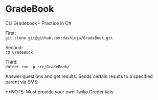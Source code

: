 # GradeBook
CLI Gradebook - Practice in C#

First:  
```git clone git@github.com:dashinja/GradeBook.git```  

Second:  
```cd GradeBook```

Third:  
```dotnet run -p src/GradeBook/```

Answer questions and get results.
Sends certain results to a specified parent via SMS.

**NOTE: Must provide your own Twilio Credentials
